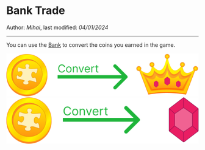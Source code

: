 # Bank Trade

Author: *Mihai*, last modified: _04/01/2024_

---

You can use the [Bank](https://frenzygames.net/custom/bank) to convert the coins you earned in the game.

![Convert Coins into Crowns](images/convert_coins_crowns.png)
![Convert Coins into Gems](images/convert_coins_gems.png)
